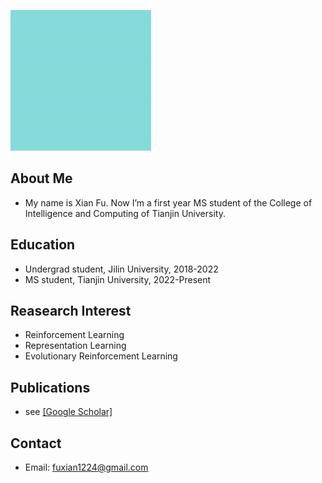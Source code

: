 ![avatar](/cyan.jpg)

## About Me
- My name is Xian Fu. Now I’m a first year MS student of the College of Intelligence and Computing of Tianjin University.


## Education
- Undergrad student, Jilin University, 2018-2022
- MS student, Tianjin University, 2022-Present


## Reasearch Interest 
- Reinforcement Learning
- Representation Learning
- Evolutionary Reinforcement Learning


## Publications
- see [[Google Scholar]](https://scholar.google.com/citations?user=MXwELckAAAAJ&hl=zh-CN&oi=ao)



<!--
## Books I'm learning
- **Reinforcement Learning** _an introduction_<br>
　　　by Richard Sutton and Andrew Barto    
- **Multiagent Systems**  _Algorithmic, Game-Theoretic, and Logical Foundations_<br>
　　　by Yoav Shoham
-->
 
 
 
## Contact
- Email: fuxian1224@gmail.com
